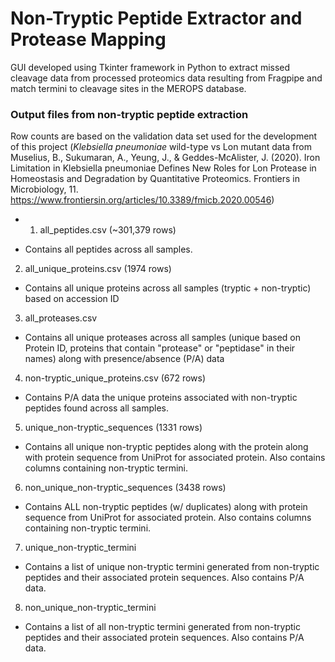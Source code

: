 # Non-Tryptic Peptide Extractor and Protease Mapping

GUI developed using Tkinter framework in Python to extract missed cleavage data from processed proteomics data resulting from Fragpipe and match termini to cleavage sites in the MEROPS database.




### Output files from non-tryptic peptide extraction
Row counts are based on the validation data set used for the development of this project (*Klebsiella pneumoniae* wild-type vs Lon mutant data from Muselius, B., Sukumaran, A., Yeung, J., & Geddes-McAlister, J. (2020). Iron Limitation in Klebsiella pneumoniae Defines New Roles for Lon Protease in Homeostasis and Degradation by Quantitative Proteomics. Frontiers in Microbiology, 11. https://www.frontiersin.org/articles/10.3389/fmicb.2020.00546)

* 1. all_peptides.csv (~301,379 rows)
- Contains all peptides across all samples. 

2. all_unique_proteins.csv (1974 rows)
- Contains all unique proteins across all samples (tryptic + non-tryptic) based on accession ID

3. all_proteases.csv
- Contains all unique proteases across all samples (unique based on Protein ID, proteins that contain "protease" or "peptidase" in their names) along with presence/absence (P/A) data

4. non-tryptic_unique_proteins.csv (672 rows)
- Contains P/A data the unique proteins associated with non-tryptic peptides found across all samples.

5. unique_non-tryptic_sequences (1331 rows)
- Contains all unique non-tryptic peptides along with the protein along with protein sequence from UniProt for associated protein. Also contains columns containing non-tryptic termini.

6. non_unique_non-tryptic_sequences (3438 rows)
- Contains ALL non-tryptic peptides (w/ duplicates) along with protein sequence from UniProt for associated protein. Also contains columns containing non-tryptic termini.

7. unique_non-tryptic_termini
- Contains a list of unique non-tryptic termini generated from non-tryptic peptides and their associated protein sequences. Also contains P/A data.

8. non_unique_non-tryptic_termini
- Contains a list of all non-tryptic termini generated from non-tryptic peptides and their associated protein sequences. Also contains P/A data.